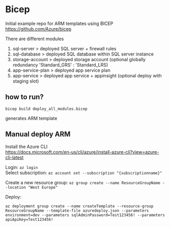 # Bicep

Initial example repo for ARM templates using BICEP https://github.com/Azure/bicep

There are different modules

1. sql-server > deployed SQL server + firewall rules
2. sql-database > deployed SQL database within SQL server instance
3. storage-account > deployed storage account (optional globally redundancy 'Standard_GRS' : 'Standard_LRS)
4. app-service-plan > deployed app service plan
5. app-service > deployed app service + appinsight (optional deploy with staging slot)

## how to run?

```
bicep build deploy_all_modules.bicep
```

generates ARM template

## Manual deploy ARM

Install the Azure CLI  
https://docs.microsoft.com/en-us/cli/azure/install-azure-cli?view=azure-cli-latest

Login: `az login`  
Select subscription: `az account set --subscription "{subscriptionname}"`

Create a new resource group:
`az group create --name ResourceGroupName --location "West Europe"`

Deploy:

```
az deployment group create --name createTemplate --resource-group ResourceGroupName --template-file azuredeploy.json --parameters environment=dev --parameters sqlAdminPassword=Test123456! --parameters apiApiKey=Test123456!
```
